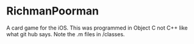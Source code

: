 # RichmanPoorman
A card game for the iOS. This was programmed in Object C not C++ like what git hub says. Note the .m files in /classes.
